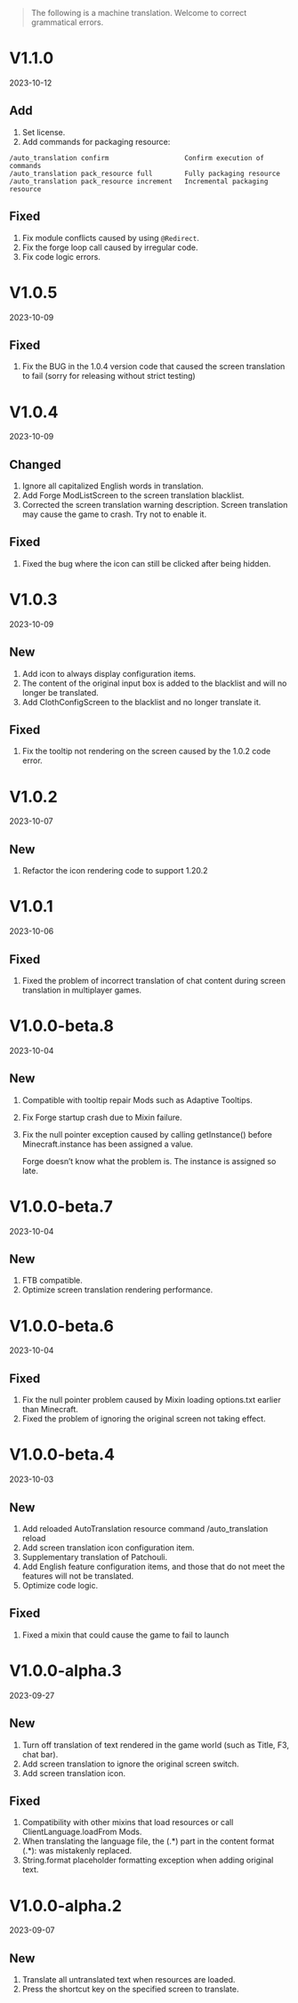 > The following is a machine translation. Welcome to correct grammatical errors.

# V1.1.0

2023-10-12

## Add

1. Set license.
2. Add commands for packaging resource:

```
/auto_translation confirm                   Confirm execution of commands
/auto_translation pack_resource full        Fully packaging resource
/auto_translation pack_resource increment   Incremental packaging resource
```

## Fixed

1. Fix module conflicts caused by using `@Redirect`.
2. Fix the forge loop call caused by irregular code.
3. Fix code logic errors.

# V1.0.5

2023-10-09

## Fixed

1. Fix the BUG in the 1.0.4 version code that caused the screen translation to fail (sorry for releasing without strict
   testing)

# V1.0.4

2023-10-09

## Changed

1. Ignore all capitalized English words in translation.
2. Add Forge ModListScreen to the screen translation blacklist.
3. Corrected the screen translation warning description. Screen translation may cause the game to crash. Try not to
   enable it.

## Fixed

1. Fixed the bug where the icon can still be clicked after being hidden.

# V1.0.3

2023-10-09

## New

1. Add icon to always display configuration items.
2. The content of the original input box is added to the blacklist and will no longer be translated.
3. Add ClothConfigScreen to the blacklist and no longer translate it.

## Fixed

1. Fix the tooltip not rendering on the screen caused by the 1.0.2 code error.

# V1.0.2

2023-10-07

## New

1. Refactor the icon rendering code to support 1.20.2

# V1.0.1

2023-10-06

## Fixed

1. Fixed the problem of incorrect translation of chat content during screen translation in multiplayer games.

# V1.0.0-beta.8

2023-10-04

## New

1. Compatible with tooltip repair Mods such as Adaptive Tooltips.
2. Fix Forge startup crash due to Mixin failure.
3. Fix the null pointer exception caused by calling getInstance() before Minecraft.instance has been assigned a value.

   Forge doesn’t know what the problem is. The instance is assigned so late.

# V1.0.0-beta.7

2023-10-04

## New

1. FTB compatible.
2. Optimize screen translation rendering performance.

# V1.0.0-beta.6

2023-10-04

## Fixed

1. Fix the null pointer problem caused by Mixin loading options.txt earlier than Minecraft.
2. Fixed the problem of ignoring the original screen not taking effect.

# V1.0.0-beta.4

2023-10-03

## New

1. Add reloaded AutoTranslation resource command /auto_translation reload
2. Add screen translation icon configuration item.
3. Supplementary translation of Patchouli.
4. Add English feature configuration items, and those that do not meet the features will not be translated.
5. Optimize code logic.

## Fixed

1. Fixed a mixin that could cause the game to fail to launch

# V1.0.0-alpha.3

2023-09-27

## New

1. Turn off translation of text rendered in the game world (such as Title, F3, chat bar).
2. Add screen translation to ignore the original screen switch.
3. Add screen translation icon.

## Fixed

1. Compatibility with other mixins that load resources or call ClientLanguage.loadFrom Mods.
2. When translating the language file, the (.\*) part in the content format (.\*): was mistakenly replaced.
3. String.format placeholder formatting exception when adding original text.

# V1.0.0-alpha.2

2023-09-07

## New

1. Translate all untranslated text when resources are loaded.
2. Press the shortcut key on the specified screen to translate.